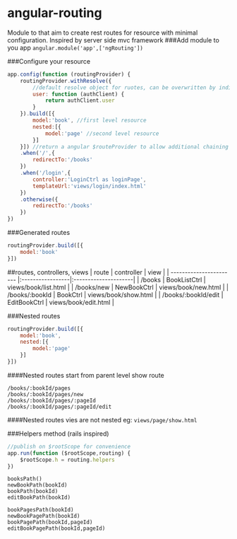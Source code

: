 angular-routing
==================
Module to that aim to create rest routes for resource with minimal configuration. Inspired by server side mvc framework
###Add module to you app
`angular.module('app',['ngRouting'])`

###Configure your resource
```javascript
app.config(function (routingProvider) {
    routingProvider.withResolve({
        //default resolve object for ruotes, can be overwritten by individual routes
        user: function (authClient) {
            return authClient.user
        }
    }).build([{
        model:'book', //first level resource
        nested:[{
            model:'page' //second level resource
        }]
    }]) //return a angular $routeProvider to allow additional chaining
    .when('/',{
        redirectTo:'/books'
    })
    .when('/login',{
        controller:'LoginCtrl as loginPage',
        templateUrl:'views/login/index.html'
    })
    .otherwise({
        redirectTo:'/books'
    })
})
```
###Generated routes
```javascript
routingProvider.build([{
    model:'book'
}])
```
##routes, controllers, views
| route                   | controller       | view                 |
| ----------------------- |:-----------------|:---------------------|
| /books                  | BookListCtrl     | views/book/list.html |
| /books/new              | NewBookCtrl      | views/book/new.html  |
| /books/:bookId          | BookCtrl         | views/book/show.html |
| /books/:bookId/edit     | EditBookCtrl     | views/book/edit.html |

###Nested routes
```javascript
routingProvider.build([{
    model:'book',
    nested:[{
        model:'page'
    }]
}])
```
####Nested routes start from parent level show route
```
/books/:bookId/pages
/books/:bookId/pages/new
/books/:bookId/pages/:pageId
/books/:bookId/pages/:pageId/edit
```

####Nested routes vies are not nested eg: `views/page/show.html`

###Helpers method (rails inspired)
```javascript
//publish on $rootScope for convenience
app.run(function ($rootScope,routing) {
    $rootScope.h = routing.helpers
})
```

```
booksPath()
newBookPath(bookId)
bookPath(bookId)
editBookPath(bookId)

bookPagesPath(bookId)
newBookPagePath(bookId)
bookPagePath(bookId,pageId)
editBookPagePath(bookId,pageId)
```
